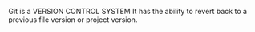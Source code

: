 Git is a VERSION CONTROL SYSTEM
It has the ability to revert back to a previous file version or project version.
